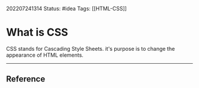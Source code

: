 202207241314
Status: #idea
Tags: [[HTML-CSS]]
# What is CSS
CSS stands for Cascading Style Sheets. it's purpose is to change the appearance of HTML elements. 

---


## Reference